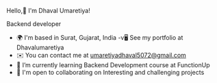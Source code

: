 Hello,👋 I'm Dhaval Umaretiya! 

Backend developer
- 🌍  I'm based in Surat, Gujarat, India
-v🖥️  See my portfolio at Dhavalumaretiya
- ✉️  You can contact me at umaretiyadhaval5072@gmail.com
- 🌱 I’m currently learning Backend Development course at FunctionUp
- 🤝  I'm open to collaborating on Interesting and challenging projects

